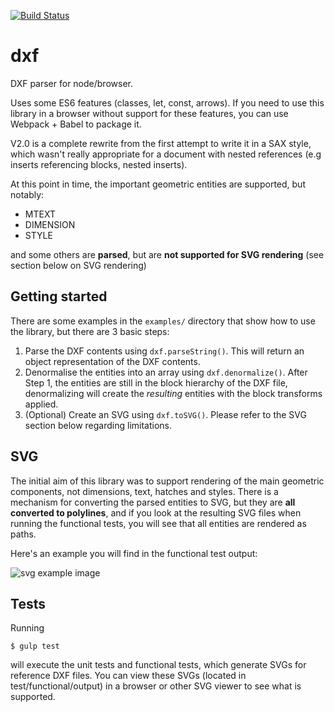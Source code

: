 [![Build Status](https://travis-ci.org/bjnortier/dxf.svg?branch=master)](https://travis-ci.org/bjnortier/dxf)

# dxf

DXF parser for node/browser.

Uses some ES6 features (classes, let, const, arrows). If you need to use this library in a browser without support for these features, you can use Webpack + Babel to package it.

V2.0 is a complete rewrite from the first attempt to write it in a SAX style, which wasn't really appropriate for a document with nested references (e.g inserts referencing blocks, nested inserts).

At this point in time, the important geometric entities are supported, but notably:

 * MTEXT
 * DIMENSION
 * STYLE

and some others are **parsed**, but are **not supported for SVG rendering** (see section below on SVG rendering)


## Getting started

There are some examples in the ```examples/``` directory that show how to use the library, but there are 3 basic steps:

1. Parse the DXF contents using ```dxf.parseString()```. This will return an object representation of the DXF contents.
1. Denormalise the entities into an array using ```dxf.denormalize()```. After Step 1, the entities are still in the block hierarchy of the DXF file, denormalizing will create the *resulting* entities with the block transforms applied.
1. (Optional) Create an SVG using ```dxf.toSVG()```. Please refer to the SVG section below regarding limitations.

## SVG

The initial aim of this library was to support rendering of the main geometric components, not dimensions, text, hatches and styles. There is a mechanism for converting the parsed entities to SVG, but they are **all converted to polylines**, and if you look at the resulting SVG files when running the functional tests, you will see that all entities are rendered as paths.

Here's an example you will find in the functional test output:

![svg example image](https://cloud.githubusercontent.com/assets/57994/17583566/e00f5d78-5fb1-11e6-9030-55686f980e6f.png)

## Tests

Running

```$ gulp test```

will execute the unit tests and functional tests, which generate SVGs for reference DXF files. You can view these SVGs (located in test/functional/output) in a browser or other SVG viewer to see what is supported.
